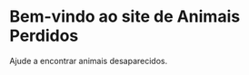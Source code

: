 <!DOCTYPE html>
<html lang="pt-BR">
<head>
    <meta charset="UTF-8">
    <meta name="viewport" content="width=device-width, initial-scale=1.0">
    <title>Animais Perdidos</title>
</head>
<body>
    <h1>Bem-vindo ao site de Animais Perdidos</h1>
    <p>Ajude a encontrar animais desaparecidos.</p>
</body>
</html>
